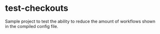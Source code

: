 # test-checkouts

Sample project to test the ability to reduce the amount of workflows shown in the compiled config file.